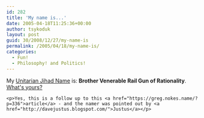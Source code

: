 ```yaml
---
id: 282
title: 'My name is...'
date: 2005-04-18T11:25:36+00:00
author: tsykoduk
layout: post
guid: 30/2008/12/27/my-name-is
permalink: /2005/04/18/my-name-is/
categories:
  - Fun!
  - Philosophy! and Politics!
---
```

<p>My <a href="http://tinyurl.com/6valr">Unitarian Jihad Name</a> is: <strong>Brother Venerable Rail Gun of Rationality</strong>. <a href="http://www.elsewhere.org/cgi-bin/jihad">What's yours?</a></p>


	<p>Yes, this is a follow up to this <a href="https://greg.nokes.name/?p=336">article</a> - and the namer was pointed out by <a href="http://davejustus.blogspot.com/">Justus</a></p>